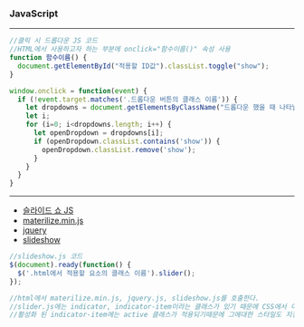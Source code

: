 ### JavaScript
- - -
```javascript
//클릭 시 드롭다운 JS 코드
//HTML에서 사용하고자 하는 부분에 onclick="함수이름()" 속성 사용
function 함수이름() {
  document.getElementById("적용할 ID값").classList.toggle("show");
}

window.onclick = function(event) {
  if (!event.target.matches('.드롭다운 버튼의 클래스 이름')) {
    let dropdowns = document.getElementsByClassName("드롭다운 했을 때 나타날 부분의 클래스 이름");
    let i;
    for (i=0; i<dropdowns.length; i++) {
      let openDropdown = dropdowns[i];
      if (openDropdown.classList.contains('show')) {
        openDropdown.classList.remove('show');
      }
    }
  }
}
```
- - -
- [슬라이드 쇼 JS](JS/slider.js)
- [materilize.min.js](JS/materilize.min.js)
- [jquery](JS/jquery.js)
- [slideshow](JS/slideshow.js)
```javascript
//slideshow.js 코드
$(document).ready(function() {
  $('.html에서 적용할 요소의 클래스 이름').slider();
});

//html에서 materilize.min.js, jquery.js, slideshow.js를 호출한다.
//slider.js에는 indicator, indicator-item이라는 클래스가 있기 때문에 CSS에서 이 클래스들의 스타일을 지정해주어야 한다.
//활성화 된 indicator-item에는 active 클래스가 적용되기때문에 그에대한 스타일도 지정해주어야 한다.
```
